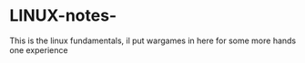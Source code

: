 # LINUX-notes-
This is the linux fundamentals, il put wargames in here for some more hands one experience
